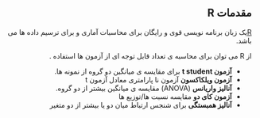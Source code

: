 <div dir="rtl">
 
مقدمات R
---

 
[R](http://www.r-project.org/)یک زبان برنامه نویسی قوی و رایگان برای محاسبات آماری و برای ترسیم داده ها می باشد. 

از R  می توان برای محاسبه ی تعداد قابل توجه ای از آزمون ها استفاده .
   * **آزمون t student** برای مقایسه ی میانگین دو گروه از نمونه ها.
   * **آزمون ویلکاکسون** آزمون نا پارامتری معادل آزمون t
   * **آنالیز واریانس** (ANOVA) مقایسه ی میانگین بیشتر از دو گروه.
   * **آزمون کای دو** مقایسه نسبت ها/توزیع ها
   * **آنالیز همبستگی** برای شنجس ارتباط میان دو یا بیشتر از دو متغیر
</div>
